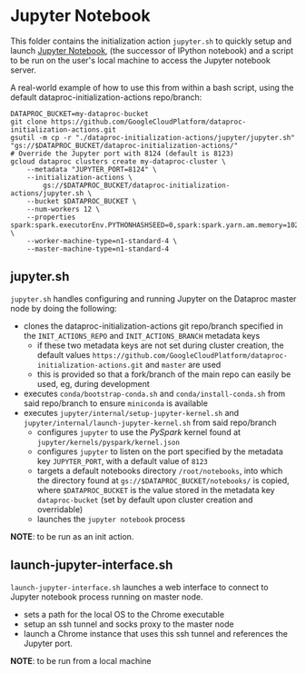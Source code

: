 # Jupyter Notebook

This folder contains the initialization action `jupyter.sh` to quickly setup and launch [Jupyter Notebook](http://jupyter.org/), (the successor of IPython notebook) and a script to be run on the user's local machine to access the Jupyter notebook server.

A real-world example of how to use this from within a bash script, using the default dataproc-initialization-actions repo/branch:

```
DATAPROC_BUCKET=my-dataproc-bucket
git clone https://github.com/GoogleCloudPlatform/dataproc-initialization-actions.git
gsutil -m cp -r "./dataproc-initialization-actions/jupyter/jupyter.sh" "gs://$DATAPROC_BUCKET/dataproc-initialization-actions/"
# Override the Jupyter port with 8124 (default is 8123)
gcloud dataproc clusters create my-dataproc-cluster \
    --metadata "JUPYTER_PORT=8124" \
    --initialization-actions \
        gs://$DATAPROC_BUCKET/dataproc-initialization-actions/jupyter.sh \
    --bucket $DATAPROC_BUCKET \
    --num-workers 12 \
    --properties spark:spark.executorEnv.PYTHONHASHSEED=0,spark:spark.yarn.am.memory=1024m \
    --worker-machine-type=n1-standard-4 \
    --master-machine-type=n1-standard-4
```

## jupyter.sh

`jupyter.sh` handles configuring and running Jupyter on the Dataproc master node by doing the following:

- clones the dataproc-initialization-actions git repo/branch specified in the `INIT_ACTIONS_REPO` and `INIT_ACTIONS_BRANCH` metadata keys
  - if these two metadata keys are not set during cluster creation, the default values `https://github.com/GoogleCloudPlatform/dataproc-initialization-actions.git` and `master` are used
  - this is provided so that a fork/branch of the main repo can easily be used, eg, during development
- executes `conda/bootstrap-conda.sh` and `conda/install-conda.sh` from said repo/branch to ensure `miniconda` is available
- executes `jupyter/internal/setup-jupyter-kernel.sh` and `jupyter/internal/launch-jupyter-kernel.sh` from said repo/branch
  - configures `jupyter` to use the *PySpark* kernel found at `jupyter/kernels/pyspark/kernel.json`
  - configures `jupyter` to listen on the port specified by the metadata key `JUPYTER_PORT`, with a default value of `8123`
  - targets a default notebooks directory `/root/notebooks`, into which the directory found at `gs://$DATAPROC_BUCKET/notebooks/` is copied, where `$DATAPROC_BUCKET` is the value stored in the metadata key `dataproc-bucket` (set by default upon cluster creation and overridable)
  - launches the `jupyter notebook` process

**NOTE**: to be run as an init action.


## launch-jupyter-interface.sh

`launch-jupyter-interface.sh` launches a web interface to connect to Jupyter notebook process running on master node.

- sets a path for the local OS to the Chrome executable
- setup an ssh tunnel and socks proxy to the master node
- launch a Chrome instance that uses this ssh tunnel and references the Jupyter port.

**NOTE**: to be run from a local machine
